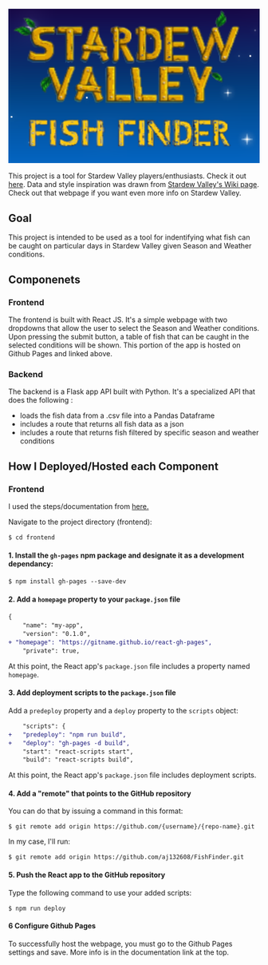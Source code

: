 ![TitlePicture](frontend/WebappTitlePic.png)

This project is a tool for Stardew Valley players/enthusiasts. 
Check it out [here](https://aj132608.github.io/FishFinder/). Data and style inspiration was drawn from 
[Stardew Valley's Wiki page](https://stardewvalleywiki.com/Stardew_Valley_Wiki). Check out that webpage if you want even more info on Stardew Valley.

## Goal

This project is intended to be used as a tool for indentifying what fish can be caught 
on particular days in Stardew Valley given Season and Weather conditions.

## Componenets

### Frontend

The frontend is built with React JS. It's a simple webpage with two dropdowns that 
allow the user to select the Season and Weather conditions. Upon pressing the submit 
button, a table of fish that can be caught in the selected conditions will be shown. 
This portion of the app is hosted on Github Pages and linked above.

### Backend

The backend is a Flask app API built with Python. It's a specialized API that does the 
following :

- loads the fish data from a .csv file into a Pandas Dataframe
- includes a route that returns all fish data as a json
- includes a route that returns fish filtered by specific season and weather conditions

## How I Deployed/Hosted each Component

### Frontend

I used the steps/documentation from [here.](https://github.com/gitname/react-gh-pages)

Navigate to the project directory (frontend):

```shell
$ cd frontend
```

#### 1. Install the `gh-pages` npm package and designate it as a development dependancy:

```shell
$ npm install gh-pages --save-dev
```

#### 2. Add a `homepage` property to your `package.json` file

```diff
{
    "name": "my-app",
    "version": "0.1.0",
+ "homepage": "https://gitname.github.io/react-gh-pages",
    "private": true,
```

At this point, the React app's `package.json` file includes a property named `homepage`.

#### 3. Add deployment scripts to the `package.json` file

Add a `predeploy` property and a `deploy` property to the `scripts` object:

```diff
    "scripts": {
+   "predeploy": "npm run build",
+   "deploy": "gh-pages -d build",
    "start": "react-scripts start",
    "build": "react-scripts build",
```

At this point, the React app's `package.json` file includes deployment scripts.

#### 4. Add a "remote" that points to the GitHub repository

You can do that by issuing a command in this format:

```shell
$ git remote add origin https://github.com/{username}/{repo-name}.git
```

In my case, I'll run:

```shell
$ git remote add origin https://github.com/aj132608/FishFinder.git
```

#### 5. Push the React app to the GitHub repository

Type the following command to use your added scripts:

```shell
$ npm run deploy
```

#### 6 Configure Github Pages

To successfully host the webpage, you must go to the Github Pages settings and save. More info is in the documentation link at the top.
